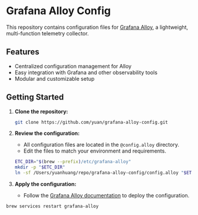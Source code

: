 # Grafana Alloy Config

This repository contains configuration files for [Grafana Alloy](https://grafana.com/docs/alloy/latest/), a lightweight, multi-function telemetry collector.

## Features

- Centralized configuration management for Alloy
- Easy integration with Grafana and other observability tools
- Modular and customizable setup

## Getting Started

1. **Clone the repository:**
    ```bash
    git clone https://github.com/yuan/grafana-alloy-config.git
    ```

2. **Review the configuration:**
    - All configuration files are located in the `@config.alloy` directory.
    - Edit the files to match your environment and requirements.

    ```bash
    ETC_DIR="$(brew --prefix)/etc/grafana-alloy"                                   
    mkdir -p "$ETC_DIR"
    ln -sf /Users/yuanhuang/repo/grafana-alloy-config/config.alloy "$ETC_DIR/config.alloy"
    ```

3. **Apply the configuration:**
    - Follow the [Grafana Alloy documentation](https://grafana.com/docs/alloy/latest/configuration/) to deploy the configuration.

`brew services restart grafana-alloy`
